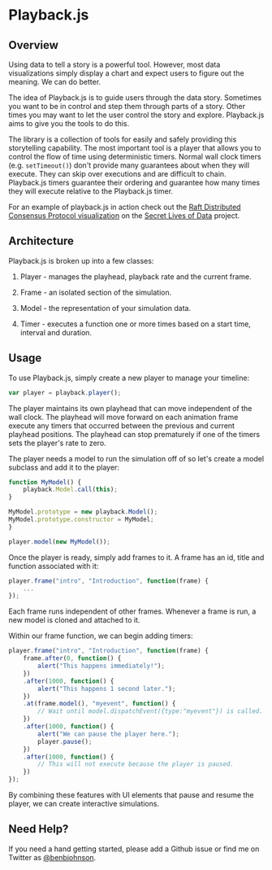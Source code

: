 Playback.js
============

## Overview

Using data to tell a story is a powerful tool. However, most data visualizations simply display a chart and expect users to figure out the meaning. We can do better.

The idea of Playback.js is to guide users through the data story. Sometimes you want to be in control and step them through parts of a story. Other times you may want to let the user control the story and explore. Playback.js aims to give you the tools to do this.

The library is a collection of tools for easily and safely providing this storytelling capability. The most important tool is a player that allows you to control the flow of time using deterministic timers. Normal wall clock timers (e.g. `setTimeout()`) don't provide many guarantees about when they will execute. They can skip over executions and are difficult to chain. Playback.js timers guarantee their ordering and guarantee how many times they will execute relative to the Playback.js timer.

For an example of playback.js in action check out the [Raft Distributed Consensus Protocol visualization](http://thesecretlivesofdata.com/raft/) on the [Secret Lives of Data](https://github.com/benbjohnson/thesecretlivesofdata) project.


## Architecture

Playback.js is broken up into a few classes:

1. Player - manages the playhead, playback rate and the current frame.

2. Frame - an isolated section of the simulation.

3. Model - the representation of your simulation data.

4. Timer - executes a function one or more times based on a start time, interval and duration.


## Usage

To use Playback.js, simply create a new player to manage your timeline:

```js
var player = playback.player();
```

The player maintains its own playhead that can move independent of the wall clock. The playhead will move forward on each animation frame execute any timers that occurred between the previous and current playhead positions. The playhead can stop prematurely if one of the timers sets the player's rate to zero.

The player needs a model to run the simulation off of so let's create a model subclass and add it to the player:

```js
function MyModel() {
    playback.Model.call(this);
}

MyModel.prototype = new playback.Model();
MyModel.prototype.constructor = MyModel;
}

player.model(new MyModel());
```

Once the player is ready, simply add frames to it. A frame has an id, title and function associated with it:

```js
player.frame("intro", "Introduction", function(frame) {
    ...
});
```

Each frame runs independent of other frames. Whenever a frame is run, a new model is cloned and attached to it.

Within our frame function, we can begin adding timers:

```js
player.frame("intro", "Introduction", function(frame) {
    frame.after(0, function() {
        alert("This happens immediately!");
    })
    .after(1000, function() {
        alert("This happens 1 second later.");
    })
    .at(frame.model(), "myevent", function() {
        // Wait until model.dispatchEvent({type:"myevent"}) is called.
    })
    .after(1000, function() {
        alert("We can pause the player here.");
        player.pause();
    })
    .after(1000, function() {
        // This will not execute because the player is paused.
    })
});
```

By combining these features with UI elements that pause and resume the player, we can create interactive simulations.


## Need Help?

If you need a hand getting started, please add a Github issue or find me on Twitter as [@benbjohnson](https://twitter.com/benbjohnson).

